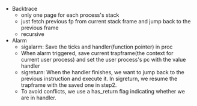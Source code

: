 + Backtrace
    + only one page for each process's stack
    + just fetch previous fp from current stack frame and jump back to the previous frame
    + recursive
+ Alarm
    + sigalarm: Save the ticks and handler(function pointer) in proc
    + When alarm triggered, save current trapframe(the context for current user process) and set the user process's pc with the value handler
    + sigreturn: When the handler finishes, we want to jump back to the previous instruction and execute it. In sigreturn, we resume the trapframe with the saved one in step2.
    + To avoid conflicts, we use a has_return flag indicating whether we are in handler.